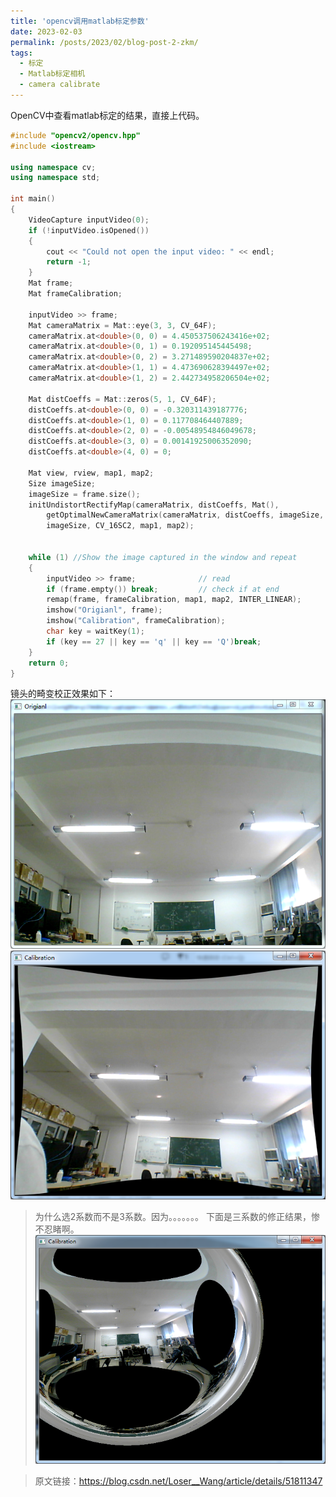 ```yaml
---
title: 'opencv调用matlab标定参数'
date: 2023-02-03
permalink: /posts/2023/02/blog-post-2-zkm/
tags:
  - 标定
  - Matlab标定相机
  - camera calibrate
---
```


OpenCV中查看matlab标定的结果，直接上代码。

```C++
#include "opencv2/opencv.hpp"
#include <iostream>

using namespace cv;
using namespace std;

int main()
{
    VideoCapture inputVideo(0);
    if (!inputVideo.isOpened())
    {
        cout << "Could not open the input video: " << endl;
        return -1;
    }
    Mat frame;
    Mat frameCalibration;

    inputVideo >> frame;
    Mat cameraMatrix = Mat::eye(3, 3, CV_64F);
    cameraMatrix.at<double>(0, 0) = 4.450537506243416e+02;
    cameraMatrix.at<double>(0, 1) = 0.192095145445498;
    cameraMatrix.at<double>(0, 2) = 3.271489590204837e+02;
    cameraMatrix.at<double>(1, 1) = 4.473690628394497e+02;
    cameraMatrix.at<double>(1, 2) = 2.442734958206504e+02;

    Mat distCoeffs = Mat::zeros(5, 1, CV_64F);
    distCoeffs.at<double>(0, 0) = -0.320311439187776;
    distCoeffs.at<double>(1, 0) = 0.117708464407889;
    distCoeffs.at<double>(2, 0) = -0.00548954846049678;
    distCoeffs.at<double>(3, 0) = 0.00141925006352090;
    distCoeffs.at<double>(4, 0) = 0;

    Mat view, rview, map1, map2;
    Size imageSize;
    imageSize = frame.size();
    initUndistortRectifyMap(cameraMatrix, distCoeffs, Mat(),
        getOptimalNewCameraMatrix(cameraMatrix, distCoeffs, imageSize, 1, imageSize, 0),
        imageSize, CV_16SC2, map1, map2);


    while (1) //Show the image captured in the window and repeat
    {
        inputVideo >> frame;              // read
        if (frame.empty()) break;         // check if at end
        remap(frame, frameCalibration, map1, map2, INTER_LINEAR);
        imshow("Origianl", frame);
        imshow("Calibration", frameCalibration);
        char key = waitKey(1);
        if (key == 27 || key == 'q' || key == 'Q')break;
    }
    return 0;
}

```


镜头的畸变校正效果如下：  
![png](/images/posts/original-image.png)   
![png](/images/posts/calibration-image.png)   

>为什么选2系数而不是3系数。因为。。。。。。。
下面是三系数的修正结果，惨不忍睹啊。  
![png](/images/posts/calibration3-image.png)   

>原文链接：https://blog.csdn.net/Loser__Wang/article/details/51811347
